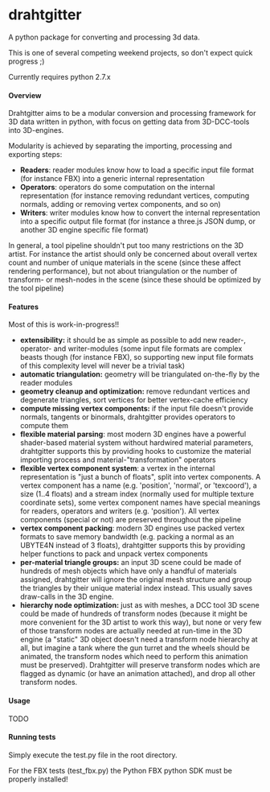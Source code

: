 drahtgitter
===========

A python package for converting and processing 3d data.

This is one of several competing weekend projects, so don't expect quick progress ;)

Currently requires python 2.7.x

#### Overview

Drahtgitter aims to be a modular conversion and processing framework for 3D data written in python, with focus on getting data from 3D-DCC-tools into 3D-engines.

Modularity is achieved by separating the importing, processing and exporting steps:

- **Readers**: reader modules know how to load a specific input file format (for instance FBX) into a generic internal representation
- **Operators**: operators do some computation on the internal representation (for instance removing redundant vertices, computing normals, adding or removing vertex components, and so on)
- **Writers**: writer modules know how to convert the internal representation into a specific output file format (for instance a three.js JSON dump, or another 3D engine specific file format)

In general, a tool pipeline shouldn't put too many restrictions on the 3D artist. For instance the artist should only be concerned about overall vertex count and number of unique materials in the scene (since these affect rendering performance), but not about triangulation or the number of transform- or mesh-nodes in the scene (since these should be optimized by the tool pipeline)

#### Features 

Most of this is work-in-progress!!

- **extensibility:** it should be as simple as possible to add new reader-, operator- and writer-modules (some input file formats are complex beasts though (for instance FBX), so supporting new input file formats of this complexity level will never be a trivial task)
- **automatic triangulation:** geometry will be triangulated on-the-fly by the reader modules
- **geometry cleanup and optimization:** remove redundant vertices and degenerate triangles, sort vertices for better vertex-cache efficiency
- **compute missing vertex components:** if the input file doesn't provide normals, tangents or binormals, drahtgitter provides operators to compute them
- **flexible material parsing**: most modern 3D engines have a powerful shader-based material system without hardwired material parameters, drahtgitter supports this by providing hooks to customize the material importing process and material-"transformation" operators 
- **flexible vertex component system**: a vertex in the internal representation is "just a bunch of floats", split into vertex components. A vertex component has a name (e.g. 'position', 'normal', or 'texcoord'), a size (1..4 floats) and a stream index (normally used for multiple texture coordinate sets), some vertex component names have special meanings for readers, operators and writers (e.g. 'position'). All vertex components (special or not) are preserved throughout the pipeline
- **vertex component packing**: modern 3D engines use packed vertex formats to save memory bandwidth (e.g. packing a normal as an UBYTE4N instead of 3 floats), drahtgitter supports this by providing helper functions to 
pack and unpack vertex components
- **per-material triangle groups:** an input 3D scene could be made of hundreds of mesh objects which have only a handful of materials assigned, drahtgitter will ignore the original mesh structure and group the triangles by their unique material index instead. This usually saves draw-calls in the 3D engine.
- **hierarchy node optimization:** just as with meshes, a DCC tool 3D scene could be made of hundreds of transform nodes (because it might be more convenient for the 3D artist to work this way), but none or very few of those transform nodes are actually needed at run-time in the 3D engine (a "static" 3D object doesn't need a transform node hierarchy at all, but imagine a tank where the gun turret and the wheels should be animated, the transform nodes which need to perform this animation must be preserved). Drahtgitter will preserve transform nodes which are flagged as dynamic (or have an animation attached), and drop all other transform nodes.

#### Usage
TODO

#### Running tests

Simply execute the test.py file in the root directory.

For the FBX tests (test_fbx.py) the Python FBX python SDK must be properly installed!


